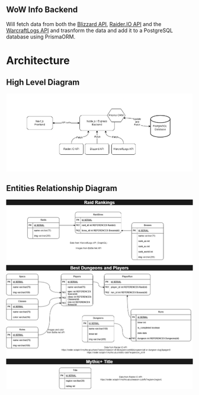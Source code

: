 ## WoW Info Backend

Will fetch data from both the [Blizzard API](https://develop.battle.net/documentation/world-of-warcraft), [Raider.IO API](https://raider.io/api) and the [WarcraftLogs API](https://www.warcraftlogs.com/api/docs) and trasnform the data and add it to a PostgreSQL database using PrismaORM.

# Architecture

## High Level Diagram
![High Level Architecture](https://github.com/equix1/wow-info-backend/blob/master/assets/diagrams-high-level-architecture.png)

## Entities Relationship Diagram
![Entities Relatinoship](https://github.com/equix1/wow-info-backend/blob/master/assets/diagrams-entities-relationship.png)

